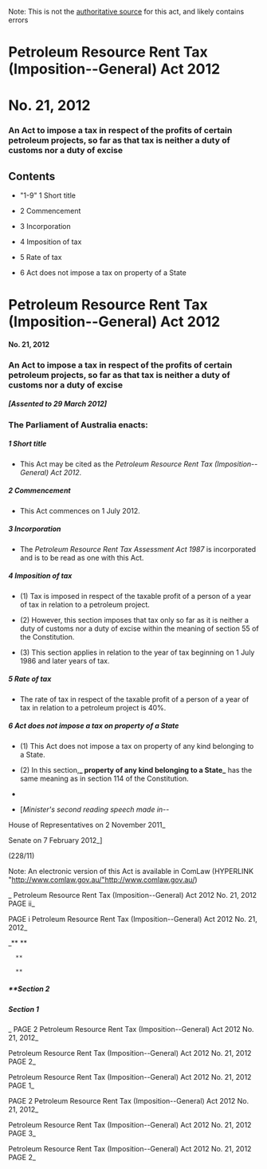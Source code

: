 Note: This is not the [authoritative source](https://www.comlaw.gov.au/Details/C2012A00021) for this act, and likely contains errors



# Petroleum Resource Rent Tax (Imposition--General) Act 2012

# No. 21, 2012

### An Act to impose a tax in respect of the profits of certain petroleum projects, so far as that tax is neither a duty of customs nor a duty of excise

## 
## Contents


   *   "1-9" 1	Short title	 

   * 2	Commencement	 

   * 3	Incorporation	 

   * 4	Imposition of tax	 

   * 5	Rate of tax	 

   * 6	Act does not impose a tax on property of a State	 



# Petroleum Resource Rent Tax (Imposition--General) Act 2012

#### No. 21, 2012

### An Act to impose a tax in respect of the profits of certain petroleum projects, so far as that tax is neither a duty of customs nor a duty of excise

##### [Assented to 29 March 2012]

### The Parliament of Australia enacts: 

##### 1  Short title

  * This Act may be cited as the _Petroleum Resource Rent Tax (Imposition--General) Act 2012_.

##### 2  Commencement

  * This Act commences on 1 July 2012.

##### 3  Incorporation

  * The _Petroleum Resource Rent Tax Assessment Act 1987_ is incorporated and is to be read as one with this Act.

##### 4  Imposition of tax

  * (1) Tax is imposed in respect of the taxable profit of a person of a year of tax in relation to a petroleum project.

  * (2) However, this section imposes that tax only so far as it is neither a duty of customs nor a duty of excise within the meaning of section 55 of the Constitution.

  * (3) This section applies in relation to the year of tax beginning on 1 July 1986 and later years of tax.

##### 5  Rate of tax

  * The rate of tax in respect of the taxable profit of a person of a year of tax in relation to a petroleum project is 40%.

##### 6  Act does not impose a tax on property of a State

  * (1) This Act does not impose a tax on property of any kind belonging to a State.

  * (2) In this section,**_ property of any kind belonging to a State_** has the same meaning as in section 114 of the Constitution.

  * 
  * [_Minister's second reading speech made in--_


House of Representatives on 2 November 2011_

Senate on 7 February 2012_]

(228/11)

 Note: An electronic version of this Act is available in ComLaw (HYPERLINK "http://www.comlaw.gov.au/"http://www.comlaw.gov.au/)

_  Petroleum Resource Rent Tax (Imposition--General) Act 2012         No. 21, 2012        PAGE ii_

 PAGE i         Petroleum Resource Rent Tax (Imposition--General) Act 2012         No. 21, 2012_

_**      **

      **

      **

##### **Section   2

      

      

      

##### Section   1

_ PAGE 2              Petroleum Resource Rent Tax (Imposition--General) Act 2012         No. 21, 2012_

  Petroleum Resource Rent Tax (Imposition--General) Act 2012         No. 21, 2012             PAGE 2_

  Petroleum Resource Rent Tax (Imposition--General) Act 2012         No. 21, 2012        PAGE 1_

 PAGE 2              Petroleum Resource Rent Tax (Imposition--General) Act 2012         No. 21, 2012_

  Petroleum Resource Rent Tax (Imposition--General) Act 2012         No. 21, 2012             PAGE 3_

  Petroleum Resource Rent Tax (Imposition--General) Act 2012         No. 21, 2012        PAGE 2_

